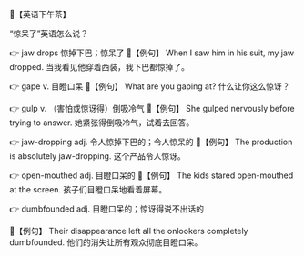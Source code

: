 🍵【英语下午茶】

“惊呆了”英语怎么说？

👉 jaw drops
惊掉下巴；惊呆了
🌰【例句】
When I saw him in his suit, my jaw dropped.
当我看见他穿着西装，我下巴都惊掉了。

👉 gape v.
目瞪口呆
🌰【例句】
What are you gaping at?
什么让你这么惊讶？

👉 gulp v.
（害怕或惊讶得）倒吸冷气
🌰【例句】
She gulped nervously before trying to answer.
她紧张得倒吸冷气，试着去回答。

👉 jaw-dropping adj.
令人惊掉下巴的；令人惊呆的
🌰【例句】
The production is absolutely jaw-dropping.
这个产品令人惊讶。

👉 open-mouthed adj.
目瞪口呆的
🌰【例句】
The kids stared open-mouthed at the screen.
孩子们目瞪口呆地看着屏幕。

👉 dumbfounded adj.
目瞪口呆的；惊讶得说不出话的

🌰【例句】
Their disappearance left all the onlookers completely dumbfounded.
他们的消失让所有观众彻底目瞪口呆。
